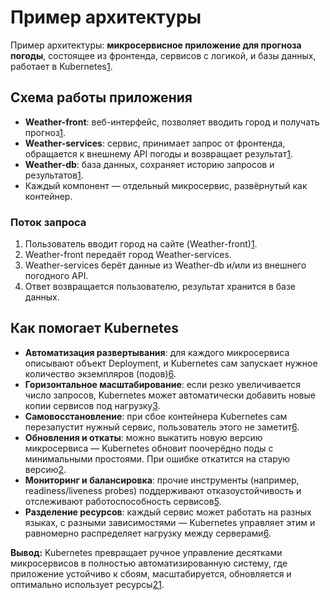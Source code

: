 # Пример архитектуры

Пример архитектуры: **микросервисное приложение для прогноза погоды**, состоящее из фронтенда, сервисов с логикой, и базы данных, работает в Kubernetes[1][2].

## Схема работы приложения

- **Weather-front**: веб-интерфейс, позволяет вводить город и получать прогноз[1].
- **Weather-services**: сервис, принимает запрос от фронтенда, обращается к внешнему API погоды и возвращает результат[1].
- **Weather-db**: база данных, сохраняет историю запросов и результатов[1].
- Каждый компонент — отдельный микросервис, развёрнутый как контейнер.

### Поток запроса

1. Пользователь вводит город на сайте (Weather-front)[1].
2. Weather-front передаёт город Weather-services.
3. Weather-services берёт данные из Weather-db и/или из внешнего погодного API.
4. Ответ возвращается пользователю, результат хранится в базе данных.

## Как помогает Kubernetes

- **Автоматизация развертывания**: для каждого микросервиса описывают объект Deployment, и Kubernetes сам запускает нужное количество экземпляров (подов)[6][1].
- **Горизонтальное масштабирование**: если резко увеличивается число запросов, Kubernetes может автоматически добавить новые копии сервисов под нагрузку[3][1].
- **Самовосстановление**: при сбое контейнера Kubernetes сам перезапустит нужный сервис, пользователь этого не заметит[6].
- **Обновления и откаты**: можно выкатить новую версию микросервиса — Kubernetes обновит поочерёдно поды с минимальными простоями. При ошибке откатится на старую версию[2][6].
- **Мониторинг и балансировка**: прочие инструменты (например, readiness/liveness probes) поддерживают отказоустойчивость и отслеживают работоспособность сервисов[5].
- **Разделение ресурсов**: каждый сервис может работать на разных языках, с разными зависимостями — Kubernetes управляет этим и равномерно распределяет нагрузку между серверами[6].

**Вывод:** Kubernetes превращает ручное управление десятками микросервисов в полностью автоматизированную систему, где приложение устойчиво к сбоям, масштабируется, обновляется и оптимально использует ресурсы[2][6][1].

[1]: https://habr.com/ru/companies/otus/articles/547552/
[2]: https://selectel.ru/blog/what-is-microservice-architecture/
[3]: https://bigdataschool.ru/blog/kafka-and-kubernetes-microservice-architecture-sixfold-case/
[4]: https://servercore.com/ru/blog/articles/how-managed-kubernetes-helps-business-maintain-service-accessibility/
[5]: https://slurm.io/blog/prilozheniya-v-kubernetes-razvertyvanie-slozhnyh-konfiguracij
[6]: https://smartgopro.com/novosti2/kubernetes/
[7]: https://habr.com/ru/companies/otus/articles/562214/
[8]: https://www.reddit.com/r/kubernetes/comments/omno11/example_of_microserviceoriented_application_for/
[9]: https://www.youtube.com/watch?v=pq2swO_zRk8